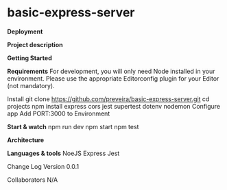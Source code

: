 # basic-express-server #
**Deployment**


**Project description**

**Getting Started**

**Requirements**
For development, you will only need Node installed in your environment. Please use the appropriate Editorconfig plugin for your Editor (not mandatory).

Install
git clone https://github.com/preveira/basic-express-server.git
cd projects
npm install express cors jest supertest dotenv nodemon
Configure app
Add PORT:3000 to Environment

**Start & watch**
npm run dev
npm start
npm test

**Architecture**


**Languages & tools**
NoeJS
Express
Jest

Change Log
Version 0.0.1

Collaborators
N/A